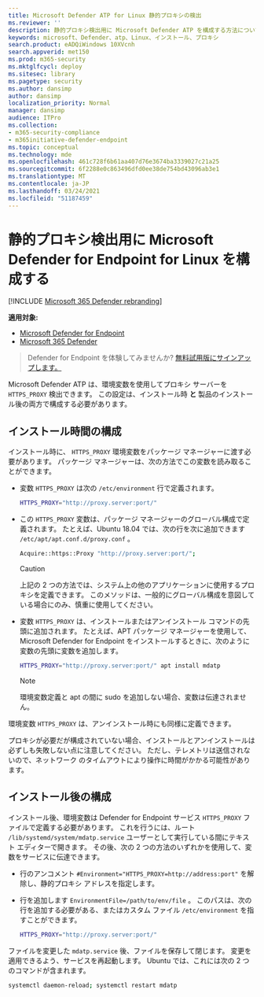 ```yaml
---
title: Microsoft Defender ATP for Linux 静的プロキシの検出
ms.reviewer: ''
description: 静的プロキシ検出用に Microsoft Defender ATP を構成する方法について説明します。
keywords: microsoft、Defender、atp、Linux、インストール、プロキシ
search.product: eADQiWindows 10XVcnh
search.appverid: met150
ms.prod: m365-security
ms.mktglfcycl: deploy
ms.sitesec: library
ms.pagetype: security
ms.author: dansimp
author: dansimp
localization_priority: Normal
manager: dansimp
audience: ITPro
ms.collection:
- m365-security-compliance
- m365initiative-defender-endpoint
ms.topic: conceptual
ms.technology: mde
ms.openlocfilehash: 461c728f6b61aa407d76e3674ba3339027c21a25
ms.sourcegitcommit: 6f2288e0c863496dfd0ee38de754bd43096ab3e1
ms.translationtype: MT
ms.contentlocale: ja-JP
ms.lasthandoff: 03/24/2021
ms.locfileid: "51187459"
---
```

# <a name="configure-microsoft-defender-for-endpoint-for-linux-for-static-proxy-discovery"></a>静的プロキシ検出用に Microsoft Defender for Endpoint for Linux を構成する

[!INCLUDE [Microsoft 365 Defender rebranding](../../includes/microsoft-defender.md)]


**適用対象:**
- [Microsoft Defender for Endpoint](https://go.microsoft.com/fwlink/p/?linkid=2154037)
- [Microsoft 365 Defender](https://go.microsoft.com/fwlink/?linkid=2118804)

> Defender for Endpoint を体験してみませんか? [無料試用版にサインアップします。](https://www.microsoft.com/microsoft-365/windows/microsoft-defender-atp?ocid=docs-wdatp-investigateip-abovefoldlink)

Microsoft Defender ATP は、環境変数を使用してプロキシ サーバーを ```HTTPS_PROXY``` 検出できます。 この設定は、インストール時 **と** 製品のインストール後の両方で構成する必要があります。

## <a name="installation-time-configuration"></a>インストール時間の構成

インストール時に、 ```HTTPS_PROXY``` 環境変数をパッケージ マネージャーに渡す必要があります。 パッケージ マネージャーは、次の方法でこの変数を読み取ることができます。

- 変数 ```HTTPS_PROXY``` は次の ```/etc/environment``` 行で定義されます。

    ```bash
    HTTPS_PROXY="http://proxy.server:port/"
    ```

- この `HTTPS_PROXY` 変数は、パッケージ マネージャーのグローバル構成で定義されます。 たとえば、Ubuntu 18.04 では、次の行を次に追加できます `/etc/apt/apt.conf.d/proxy.conf` 。
  
    ```bash
    Acquire::https::Proxy "http://proxy.server:port/";
    ```

    > [!CAUTION]
    > 上記の 2 つの方法では、システム上の他のアプリケーションに使用するプロキシを定義できます。 このメソッドは、一般的にグローバル構成を意図している場合にのみ、慎重に使用してください。
  
- 変数 `HTTPS_PROXY` は、インストールまたはアンインストール コマンドの先頭に追加されます。 たとえば、APT パッケージ マネージャーを使用して、Microsoft Defender for Endpoint をインストールするときに、次のように変数の先頭に変数を追加します。 

    ```bash  
    HTTPS_PROXY="http://proxy.server:port/" apt install mdatp
    ```

    > [!NOTE]
    > 環境変数定義と apt の間に sudo を追加しない場合、変数は伝達されません。

環境変数 `HTTPS_PROXY` は、アンインストール時にも同様に定義できます。

プロキシが必要だが構成されていない場合、インストールとアンインストールは必ずしも失敗しない点に注意してください。 ただし、テレメトリは送信されないので、ネットワーク のタイムアウトにより操作に時間がかかる可能性があります。

## <a name="post-installation-configuration"></a>インストール後の構成
  
インストール後、環境変数は Defender for Endpoint サービス `HTTPS_PROXY` ファイルで定義する必要があります。 これを行うには、ルート `/lib/systemd/system/mdatp.service` ユーザーとして実行している間にテキスト エディターで開きます。 その後、次の 2 つの方法のいずれかを使用して、変数をサービスに伝達できます。

- 行のアンコメント `#Environment="HTTPS_PROXY=http://address:port"` を解除し、静的プロキシ アドレスを指定します。

- 行を追加します `EnvironmentFile=/path/to/env/file` 。 このパスは、次の行を追加する必要がある、またはカスタム ファイル `/etc/environment` を指すことができます。
  
    ```bash
    HTTPS_PROXY="http://proxy.server:port/"
    ```

ファイルを変更した `mdatp.service` 後、ファイルを保存して閉じます。 変更を適用できるよう、サービスを再起動します。 Ubuntu では、これには次の 2 つのコマンドが含まれます。  

```bash
systemctl daemon-reload; systemctl restart mdatp
```
